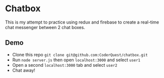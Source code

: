 # Chatbox
This is my attempt to practice using redux and firebase to create a real-time chat messenger between 2 chat boxes.

## Demo
* Clone this repo `git clone git@github.com:CoderQuest/chatbox.git`
* Run `node server.js` then open `localhost:3000` and select `user1`
* Open a second `localhost:3000` tab and select `user2` 
* Chat away!
